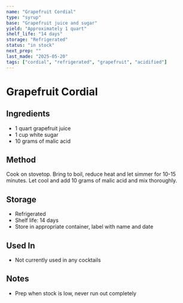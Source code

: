 ```yaml
---
name: "Grapefruit Cordial"
type: "syrup"
base: "Grapefruit juice and sugar"
yield: "Approximately 1 quart"
shelf_life: "14 days"
storage: "Refrigerated"
status: "in stock"
next_prep: ""
last_made: "2025-05-20"
tags: ["cordial", "refrigerated", "grapefruit", "acidified"]
---
```


# Grapefruit Cordial

## Ingredients
- 1 quart grapefruit juice
- 1 cup white sugar
- 10 grams of malic acid

## Method
Cook on stovetop. Bring to boil, reduce heat and let simmer for 10-15 minutes. Let cool and add 10 grams of malic acid and mix thoroughly.

## Storage
- Refrigerated
- Shelf life: 14 days
- Store in appropriate container, label with name and date

## Used In
- Not currently used in any cocktails

## Notes
- Prep when stock is low, never run out completely
